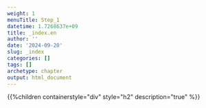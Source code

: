 ```yaml
---
weight: 1
menuTitle: Step_1
datetime: 1.7268637e+09
title: _index.en
author: ''
date: '2024-09-20'
slug: _index
categories: []
tags: []
archetype: chapter
output: html_document
---
```


{{%children containerstyle="div" style="h2" description="true" %}}

